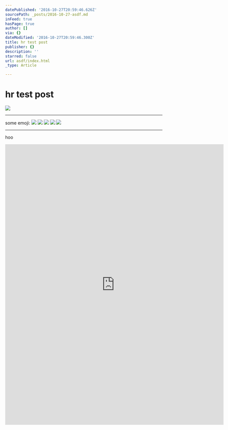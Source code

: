 ```yaml
---
datePublished: '2016-10-27T20:59:46.626Z'
sourcePath: _posts/2016-10-27-asdf.md
inFeed: true
hasPage: true
author: []
via: {}
dateModified: '2016-10-27T20:59:46.300Z'
title: hr test post
publisher: {}
description: ''
starred: false
url: asdf/index.html
_type: Article

---
```

# hr test post
![](https://the-grid-user-content.s3-us-west-2.amazonaws.com/dfa61526-61ba-46b4-8ba1-ebbcfe22b117.jpg)

---

some emoji:
![](https://the-grid-user-content.s3-us-west-2.amazonaws.com/e5ac9b27-01a9-4b55-9b14-1f8220cbbc04.png)
![](https://the-grid-user-content.s3-us-west-2.amazonaws.com/e90815b4-6001-4ac8-859e-118316e19260.png)
![](https://the-grid-user-content.s3-us-west-2.amazonaws.com/bcf15df8-decf-419c-b6b3-cd55d1ede993.png)
![](https://s3-us-west-2.amazonaws.com/the-grid-img/p/3ea63b545992ba9fc311ec64877a4d2cbf6237ab.png)
![](https://the-grid-user-content.s3-us-west-2.amazonaws.com/9f5dfc11-824f-45d7-ba10-04fc2d2a0cc7.jpg)

---

hoo

<iframe src="https://cdn.embedly.com/widgets/media.html?src=https%3A%2F%2Fwww.behance.net%2Fgallery%2F25908821%2FMetallverarbeitung-Adolf-Kanzian-%28metal-processing%29%3Fiframe%3D1&amp;url=https%3A%2F%2Fwww.behance.net%2Fgallery%2F25908821%2FMetallverarbeitung-Adolf-Kanzian-%28metal-processing%29&amp;image=https%3A%2F%2Fmir-s3-cdn-cf.behance.net%2Fprojects%2F404%2F2ace2d25908821.55479eaf50bcb.jpg&amp;key=b7d04c9b404c499eba89ee7072e1c4f7&amp;type=text%2Fhtml&amp;scroll=auto&amp;schema=behance" width="700" height="900" scrolling="auto" frameborder="0" allowfullscreen="" style=""></iframe>